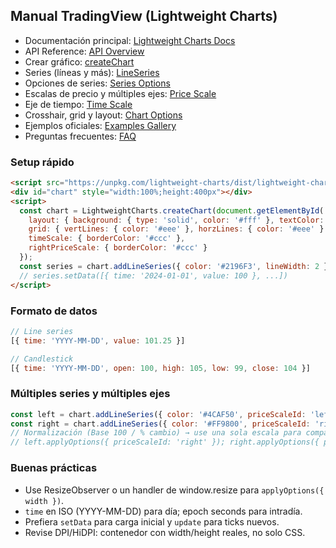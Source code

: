 ## Manual TradingView (Lightweight Charts)

- Documentación principal: [Lightweight Charts Docs](https://tradingview.github.io/lightweight-charts/)
- API Reference: [API Overview](https://tradingview.github.io/lightweight-charts/docs/api)
- Crear gráfico: [createChart](https://tradingview.github.io/lightweight-charts/docs/api/classes/ichartapi#functions-create-chart)
- Series (líneas y más): [LineSeries](https://tradingview.github.io/lightweight-charts/docs/api/interfaces/lineseries)
- Opciones de series: [Series Options](https://tradingview.github.io/lightweight-charts/docs/api#series-options)
- Escalas de precio y múltiples ejes: [Price Scale](https://tradingview.github.io/lightweight-charts/docs/api/classes/ipricescaleapi)
- Eje de tiempo: [Time Scale](https://tradingview.github.io/lightweight-charts/docs/api/classes/itimescaleapi)
- Crosshair, grid y layout: [Chart Options](https://tradingview.github.io/lightweight-charts/docs/api#chart-options)
- Ejemplos oficiales: [Examples Gallery](https://tradingview.github.io/lightweight-charts/docs#examples)
- Preguntas frecuentes: [FAQ](https://tradingview.github.io/lightweight-charts/docs/faq)
 
### Setup rápido

```html
<script src="https://unpkg.com/lightweight-charts/dist/lightweight-charts.standalone.production.js"></script>
<div id="chart" style="width:100%;height:400px"></div>
<script>
  const chart = LightweightCharts.createChart(document.getElementById('chart'), {
    layout: { background: { type: 'solid', color: '#fff' }, textColor: '#222' },
    grid: { vertLines: { color: '#eee' }, horzLines: { color: '#eee' } },
    timeScale: { borderColor: '#ccc' },
    rightPriceScale: { borderColor: '#ccc' }
  });
  const series = chart.addLineSeries({ color: '#2196F3', lineWidth: 2 });
  // series.setData([{ time: '2024-01-01', value: 100 }, ...])
</script>
```

### Formato de datos

```javascript
// Line series
[{ time: 'YYYY-MM-DD', value: 101.25 }]

// Candlestick
[{ time: 'YYYY-MM-DD', open: 100, high: 105, low: 99, close: 104 }]
```

### Múltiples series y múltiples ejes

```javascript
const left = chart.addLineSeries({ color: '#4CAF50', priceScaleId: 'left' });
const right = chart.addLineSeries({ color: '#FF9800', priceScaleId: 'right' });
// Normalización (Base 100 / % cambio) → use una sola escala para comparabilidad:
// left.applyOptions({ priceScaleId: 'right' }); right.applyOptions({ priceScaleId: 'right' });
```

### Buenas prácticas

- Use ResizeObserver o un handler de window.resize para `applyOptions({ width })`.
- `time` en ISO (YYYY-MM-DD) para día; epoch seconds para intradía.
- Prefiera `setData` para carga inicial y `update` para ticks nuevos.
- Revise DPI/HiDPI: contenedor con width/height reales, no solo CSS.